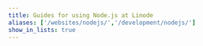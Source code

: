 ```yaml
---
title: Guides for using Node.js at Linode 
aliases: ['/websites/nodejs/','/development/nodejs/']
show_in_lists: true
---
```

